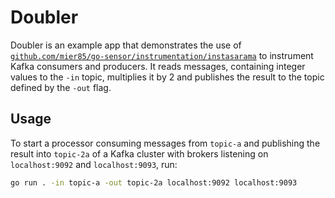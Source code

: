 Doubler
=======

Doubler is an example app that demonstrates the use of [`github.com/mier85/go-sensor/instrumentation/instasarama`](https://pkg.go.dev/github.com/mier85/go-sensor/instrumentation/instasarama) to
instrument Kafka consumers and producers. It reads messages, containing integer values to the `-in` topic, multiplies
it by 2 and publishes the result to the topic defined by the `-out` flag.

Usage
-----

To start a processor consuming messages from `topic-a` and publishing the result into `topic-2a` of a Kafka cluster
with brokers listening on `localhost:9092` and `localhost:9093`, run:

```bash
go run . -in topic-a -out topic-2a localhost:9092 localhost:9093
```
